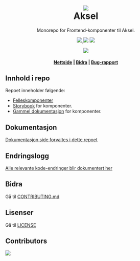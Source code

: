 <h1 align="center">
    <img src="https://avatars.githubusercontent.com/u/11848947?s=200&v=4" />
    <br/>Aksel
</h1>

<div align="center">
    <p>
        Monorepo for Frontend-komponenter til Aksel.
    </p>
    <p>
      <a href="https://github.com/navikt/nav-frontend-moduler/pulls">
          <img src="https://img.shields.io/badge/PRs-welcome-green.svg" />
      </a>
         <img src="https://github.com/navikt/nav-frontend-moduler/actions/workflows/build-publish.yml/badge.svg" />
        <img src="https://github.com/navikt/nav-frontend-moduler/actions/workflows/chromatic.yml/badge.svg" />
    </p>
   <img src="https://img.shields.io/endpoint?style=for-the-badge&url=https://runkit.io/fezvrasta/combined-npm-downloads/1.0.0?packages=@navikt/ds-react,@navikt/ds-css,@navikt/ds-icons,@navikt/ds-tokens,@navikt/ds-react-internal,@navikt/ds-css-internal,nav-frontend-alertstriper-style,nav-frontend-alertstriper,nav-frontend-chevron-style,nav-frontend-chevron,nav-frontend-core,nav-frontend-ekspanderbartpanel-style,nav-frontend-ekspanderbartpanel,nav-frontend-etiketter-style,nav-frontend-etiketter,nav-frontend-fullbreddeknapp-style,nav-frontend-grid-style,nav-frontend-grid,nav-frontend-hjelpetekst-style,nav-frontend-hjelpetekst,nav-frontend-ikoner-assets,nav-frontend-ikonknapper,nav-frontend-js-utils,nav-frontend-knapper-style,nav-frontend-knapper,nav-frontend-lenkepanel-style,nav-frontend-lenkepanel,nav-frontend-lenker-style,nav-frontend-lenker,nav-frontend-lesmerpanel-style,nav-frontend-lesmerpanel,nav-frontend-lukknapp-style,nav-frontend-lukknapp,nav-frontend-modal-style,nav-frontend-modal,nav-frontend-paneler-style,nav-frontend-paneler,nav-frontend-popover-style,nav-frontend-popover,nav-frontend-skjema-style,nav-frontend-skjema,nav-frontend-snakkeboble-style,nav-frontend-snakkeboble,nav-frontend-spinner-style,nav-frontend-spinner,nav-frontend-stegindikator-style,nav-frontend-stegindikator,nav-frontend-tabell-style,nav-frontend-tabs-style,nav-frontend-tabs,nav-frontend-tekstomrade,nav-frontend-toggle-style,nav-frontend-toggle,nav-frontend-typografi-style,nav-frontend-typografi,nav-frontend-veileder-style,nav-frontend-veileder,nav-frontend-veilederpanel-style,nav-frontend-veilederpanel" />
    <h4><a href="https://design.nav.no">Nettside</a> | <a href="https://github.com/navikt/nav-frontend-moduler/blob/master/CONTRIBUTING.md">Bidra</a> | <a href="https://github.com/navikt/nav-frontend-moduler/issues">Bug-rapport</a>
</div>

## Innhold i repo

Repoet inneholder følgende:

- [Felleskomponenter](https://github.com/navikt/nav-frontend-moduler/tree/master/@navikt/)
- [Storybook](https://5f801fb2aea7820022de2936-nmhtupciwh.chromatic.com/) for komponenter.
- [Gammel dokumentasjon](https://old-design-nav.vercel.app) for komponenter.

## Dokumentasjon

[Dokumentasjon side forvaltes i dette repoet](https://github.com/navikt/verktoykassen)

## Endringslogg

[Alle relevante kode-endringer blir dokumentert her](https://aksel.nav.no/designsystem/side/changelog)

## Bidra

Gå til [CONTRIBUTING.md](https://github.com/navikt/nav-frontend-moduler/blob/master/CONTRIBUTING.md)

## Lisenser

Gå til [LICENSE](https://github.com/navikt/nav-frontend-moduler/blob/master/LICENCE)

## Contributors

<a href="https://github.com/navikt/nav-frontend-moduler/graphs/contributors">
  <img src="https://contrib.rocks/image?repo=navikt/nav-frontend-moduler" />
</a>
